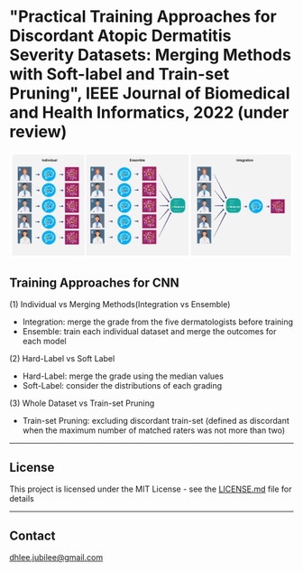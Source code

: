 # "Practical Training Approaches for Discordant Atopic Dermatitis Severity Datasets: Merging Methods with Soft-label and Train-set Pruning", IEEE Journal of Biomedical and Health Informatics, 2022 (under review)
![overview](./assets/Figure1.jpg)

## Training Approaches for CNN
(1) Individual vs Merging Methods(Integration vs Ensemble)
- Integration: merge the grade from the five dermatologists before training
- Ensemble: train each individual dataset and merge the outcomes for each model

(2) Hard-Label vs Soft Label
- Hard-Label: merge the grade using the median values 
- Soft-Label: consider the distributions of each grading

(3) Whole Dataset vs Train-set Pruning
- Train-set Pruning: excluding discordant train-set (defined as discordant when the maximum number of matched raters was not more than two)

---
## License

This project is licensed under the MIT License - see the [LICENSE.md](LICENSE.md) file for details

---
## Contact

dhlee.jubilee@gmail.com

